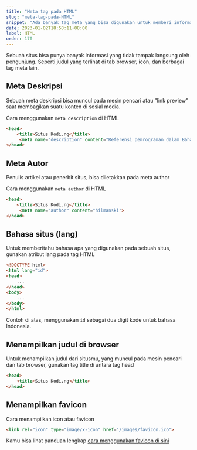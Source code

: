 ```yaml
---
title: "Meta tag pada HTML"
slug: "meta-tag-pada-HTML"
snippet: "Ada banyak tag meta yang bisa digunakan untuk memberi informasi dari sebuah situs, seperti desc, title, gambar dll"
date: 2023-01-02T18:58:11+08:00
label: HTML
order: 170
---
```


Sebuah situs bisa punya banyak informasi yang tidak tampak langsung oleh pengunjung. Seperti judul yang terlihat di tab browser, icon, dan berbagai tag meta lain.

## Meta Deskripsi
Sebuah meta deskripsi bisa muncul pada mesin pencari atau "link preview" saat membagikan suatu konten di sosial media. 

Cara menggunakan `meta description` di HTML
```html
<head>
    <title>Situs Kodi.ng</title>
     <meta name="description" content="Referensi pemrograman dalam Bahasa Indonesia">
</head>
```

## Meta Autor
Penulis artikel atau penerbit situs, bisa diletakkan pada meta author

Cara menggunakan `meta author` di HTML
```html
<head>
    <title>Situs Kodi.ng</title>
     <meta name="author" content="hilmanski">
</head>
```

## Bahasa situs (lang)
Untuk memberitahu bahasa apa yang digunakan pada sebuah situs, gunakan atribut lang pada tag HTML

```html
<!DOCTYPE html>
<html lang="id">
<head>
    ...
</head>
<body>
    ...
</body>
</html>
```

Contoh di atas, menggunakan `id` sebagai dua digit kode untuk bahasa Indonesia.

## Menampilkan judul di browser
Untuk menampilkan judul dari situsmu, yang muncul pada mesin pencari dan tab browser, gunakan tag title di antara tag head 

```html
<head>
    <title>Situs Kodi.ng</title>
</head>
```

## Menampilkan favicon
Cara menampilkan icon atau favicon 
```html
<link rel="icon" type="image/x-icon" href="/images/favicon.ico">
```
Kamu bisa lihat panduan lengkap [cara menggunakan favicon di sini](/html/menampilkan-favicon-html/)
